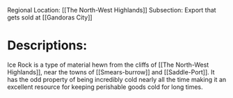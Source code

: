 Regional Location: [[The North-West Highlands]]
Subsection: Export that gets sold at [[Gandoras City]]
# Descriptions:
Ice Rock is a type of material hewn from the cliffs of [[The North-West Highlands]], near the towns of [[Smears-burrow]] and [[Saddle-Port]]. It has the odd property of being incredibly cold nearly all the time making it an excellent resource for keeping perishable goods cold for long times. 